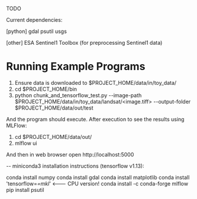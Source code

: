 TODO


Current dependencies:

[python]
gdal
psutil
usgs

[other]
ESA Sentinel1 Toolbox (for preprocessing Sentinel1 data)


# Running Example Programs

1. Ensure data is downloaded to $PROJECT_HOME/data/in/toy_data/
2. cd $PROJECT_HOME/bin
3. python chunk_and_tensorflow_test.py --image-path $PROJECT_HOME/data/in/toy_data/landsat/<image.tiff> --output-folder $PROJECT_HOME/data/out/test

And the program should execute.  After execution to see the results using MLFlow:

1. cd $PROJECT_HOME/data/out/
2. mlflow ui

And then in web browser open http://localhost:5000



-- miniconda3 installation instructions (tensorflow v1.13):

conda install numpy
conda install gdal
conda install matplotlib
conda install 'tensorflow=*=mkl*'    <--- CPU version!
conda install -c conda-forge mlflow
pip install psutil
